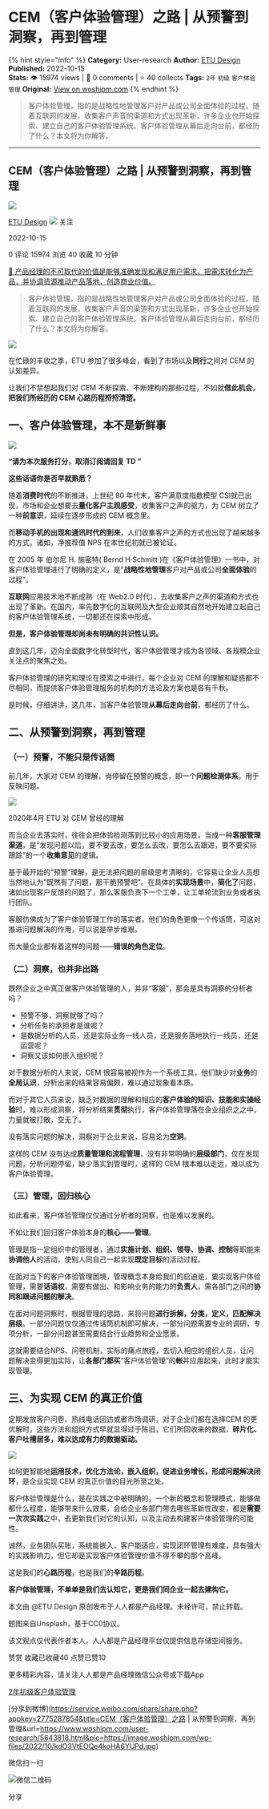 # CEM（客户体验管理）之路 | 从预警到洞察，再到管理
{% hint style="info" %}
**Category:** User-research
**Author:** [ETU Design](https://www.woshipm.com/u/1028755)
**Published:** 2022-10-15  
**Stats:** 👁️ 15974 views | 💬 0 comments | ⭐ 40 collects
**Tags:** `2年` `初级` `客户体验管理`
**Original:** [View on woshipm.com](https://www.woshipm.com/user-research/5643818.html)
{% endhint %}
> 客户体验管理，指的是战略性地管理客户对产品或公司全面体验的过程。随着互联网的发展，收集客户声音的渠道和方式出现革新，许多企业也开始探索、建立自己的客户体验管理系统。客户体验管理从幕后走向台前，都经历了什么？本文将为你解答。

---

## CEM（客户体验管理）之路 | 从预警到洞察，再到管理

[![](https://image.woshipm.com/wp-files/2020/04/8igm3lA5vKUoFVgJaNav.jpg!/both/72x72)](https://www.woshipm.com/u/1028755)

[ETU Design](https://www.woshipm.com/u/1028755) ![](https://static.woshipm.com/tag/1101_1@2x.png) 关注

2022-10-15

0 评论 15974 浏览 40 收藏 10 分钟

[🔗 产品经理的不可取代的价值是能够准确发现和满足用户需求，把需求转化为产品，并协调资源推动产品落地，创造商业价值。](https://ke.qidianla.com/courses/90pm)

> 客户体验管理，指的是战略性地管理客户对产品或公司全面体验的过程。随着互联网的发展，收集客户声音的渠道和方式出现革新，许多企业也开始探索、建立自己的客户体验管理系统。客户体验管理从幕后走向台前，都经历了什么？本文将为你解答。

![](https://image.woshipm.com/wp-files/2022/10/kdO3VtEOQe4koHA6YUPd.jpg)

在忙碌的丰收之季，ETU 参加了很多峰会，看到了市场以及**同行**之间对 CEM 的认知差异。

让我们不禁想起我们对 CEM 不断探索、不断建构的那些过程，不如就**借此机会，把我们所经历的 CEM 心路历程捋捋清楚。**

## 一、客户体验管理，本不是新鲜事

![](https://image.woshipm.com/wp-files/2022/10/bSGjT8D4FcgNt5xBX1rR.png)

**“请为本次服务打分，取消订阅请回复 TD ”**

**这些话语你是否早就熟悉？**

随着**消费时代**的不断推进，上世纪 80 年代末，客户满意度指数模型 CSI就已出现，市场和企业想要去**量化客户主观感受**，收集客户之声的驱力，为 CEM 树立了一种**前意识**，延续在逐步形成的 CEM 概念里。

而**移动手机的出现和通讯时代的到来**，人们收集客户之声的方式也出现了越来越多的方式，诸如，净推荐值 NPS 在本世纪初就已被论证。

在 2005 年 伯尔尼 H. 施密特( Bernd H·Schmitt )在《客户体验管理》一书中，对客户体验管理进行了明确的定义，是“**战略性地管理**客户对产品或公司**全面体验**的过程”。

**互联网**应用技术地不断成熟（在 Web2.0 时代），去收集客户之声的渠道和方式也出现了革新。在国内，率先数字化的互联网及大型企业顺其自然地开始建立起自己的客户体验管理系统，一切都还在探索中形成。

**但是，客户体验管理却尚未有明确的共识性认识。**

直到这几年，迈向全面数字化转型时代，客户体验管理才成为各领域、各规模企业关注点的聚焦之处。

客户体验管理的研究和理论在摸索之中进行，每个企业对 CEM 的理解和疑惑都不尽相同，而提供客户体验管理服务的机构的方法论及方案也是各有千秋。

是时候，仔细讲讲，这几年，当客户体验管理**从幕后走向台前**，都经历了什么。

## 二、从预警到洞察，再到管理

### （一）预警，不能只是传话筒

前几年，大家对 CEM 的理解，尚停留在预警的概念，即一个**问题检测体系**，用于反映问题。

![](https://image.woshipm.com/wp-files/2022/10/K3XxDPOeRsc3ODyEfSKx.png)

2020年4月 ETU 对 CEM 曾经的理解

而当企业去落实时，往往会把体验检测落到比较小的应用场景，当成一种**客服管理渠道**，是“发现问题以后，要不要去改，要怎么去改，要怎么去跟进，要不要实际跟踪”的一个**收集意见**的逻辑。

基于最开始的“预警”理解，是无法把问题的层级思考清晰的，它容易让企业人员想当然地认为“既然有了问题，那干脆预警吧”。在具体的**实现场景**中，**简化了**问题，诸如出现客户反馈的问题了，那么客服负责下一个工单，让工单轮流到业务或者执行团队。

客服仿佛成为了客户体验管理工作的落实者，他们的角色更像一个传话筒，可这对推进问题解决的作用，可以说是举步维艰。

而大量企业都有着这样的问题——**错误的角色定位**。

### （二）洞察，也并非出路

既然企业之中真正做客户体验管理的人，并非“客服”，那会是具有洞察的分析者吗？

*   预警不够，洞察就够了吗？
*   分析任务的承担者是谁呢？
*   是数据分析的人员，还是实际业务一线人员，还是服务落地执行一线员，还是运营呢？
*   洞察又该如何嵌入组织呢？

对于数据分析的人来说，CEM 很容易被视作为一个系统工具，他们缺少对**业务**的**全局认识**，分析出来的结果容易偏颇，难以通过现象看本质。

而对于其它人员来说，缺乏对数据的理解和相应的**客户体验的知识、技能和实操经验**时，难以形成洞察，将分析结果**贯彻**执行，客户体验管理落在企业组织之之中，力量就被打散，空无了。

没有落实问题的解决，洞察对于企业来说，容易论为**空洞**。

这样的 CEM 没有达成**质量管理和流程管理**，没有非常明确的**层级部门**，仅在发现问题，分析问题停留，缺少落实到管理时，这样的 CEM 根本难以走远，难以成为客户体验管理。

### （三）管理，回归核心

如此看来，客户体验管理仅仅通过分析者的洞察，也是难以发展的。

不如让我们回归客户体验本身的**核心——管理**。

管理是指一定组织中的管理者，通过**实施计划、组织、领导、协调、控制**等职能来**协调他人**的活动，使别人同自己一起实现**既定目标**的活动过程。

在面对当下的客户体验管理困境，管理概念本身给我们的启迪是，要实现客户体验管理，需要**话语权**，需要有做出、和影响业务的能力的**负责人**，需各部门之间的**协同和跟进问题的解决**。

在面对问题洞察时，根据管理的思路，来将问题**进行拆解，分类，定义，匹配解决层级**。一部分问题仅仅通过传话筒机制即可解决，一部分问题需要专业的调研，专项分析，一部分问题甚至需要结合行业趋势和企业愿景。

这就需要结合NPS、问卷机制，实际的痛点旅程，去切入相应的组织人员，让问题解决变得更加实际，让**各部门都买**“客户体验管理”的**帐**并应用起来，此时才能实现管理。

## 三、为实现 CEM 的真正价值

定期发放客户问卷、热线电话回访或者市场调研，对于企业们都在选择CEM 的更优解时，这些方法和组织方式早就显得过于陈旧，它们所回收来的数据，**碎⽚化、客户吐槽居多，难以达成有力的数据驱动。**

![](https://image.woshipm.com/wp-files/2022/10/HR5FOIL6wlQ0BfMWevHi.png)

如何更智能地**运用技术，优化方法论，嵌入组织，促进业务增长，形成问题解决闭环**，是企业实现 CEM 的真正价值的目光所至之处。

客户体验管理是什么，是在实践之中被明确的，一个新的概念和管理模式，能够做都什么程度，能够带来什么效果，会给企业各部门带去哪些革新性改变，都是**需要一次次实践**之中，去更新我们对它的认知，以及主动去构建客户体验管理的可能性。

诚然，业务团队买账，系统能嵌入，客户能适应，实现闭环管理有难度，具有强大的实践影响力，但它却是实现客户体验管理价值不得不攀的那个高峰。

这是我们的**心路历程**，也是我们的**辛路历程**。

**客户体验管理，不单单是我们去认知它，更是我们同企业一起去建构它。**

本文由 @ETU Design 原创发布于人人都是产品经理。未经许可，禁止转载。

题图来自Unsplash，基于CC0协议。

该文观点仅代表作者本人，人人都是产品经理平台仅提供信息存储空间服务。

赞赏 收藏已收藏40 点赞已赞10

更多精彩内容，请关注人人都是产品经理微信公众号或下载App

[2年](https://www.woshipm.com/tag/2%e5%b9%b4)[初级](https://www.woshipm.com/tag/%e5%88%9d%e7%ba%a7)[客户体验管理](https://www.woshipm.com/tag/%e5%ae%a2%e6%88%b7%e4%bd%93%e9%aa%8c%e7%ae%a1%e7%90%86)

[分享到微博](https://service.weibo.com/share/share.php?appkey=2775287854&title=CEM（客户体验管理）之路 | 从预警到洞察，再到管理&url=https://www.woshipm.com/user-research/5643818.html&pic=https://image.woshipm.com/wp-files/2022/10/kdO3VtEOQe4koHA6YUPd.jpg)

微信扫一扫

![微信二维码](https://api.pwmqr.com/qrcode/create/?url=https://www.woshipm.com/user-research/5643818.html)

分享